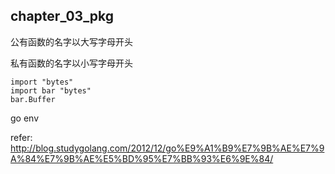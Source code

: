 chapter\_03\_pkg
-----------------------

公有函数的名字以大写字母开头

私有函数的名字以小写字母开头

```
import "bytes"
import bar "bytes"
bar.Buffer
```

go env

refer: http://blog.studygolang.com/2012/12/go%E9%A1%B9%E7%9B%AE%E7%9A%84%E7%9B%AE%E5%BD%95%E7%BB%93%E6%9E%84/
